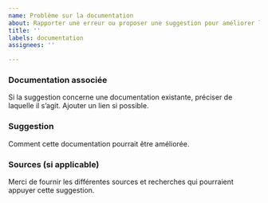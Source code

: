 ```yaml
---
name: Problème sur la documentation
about: Rapporter une erreur ou proposer une suggestion pour améliorer la documentation du DSFR.
title: ''
labels: documentation
assignees: ''

---
```


###  Documentation associée
Si la suggestion concerne une documentation existante, préciser de laquelle il s’agit. Ajouter un lien si possible.

###  Suggestion
Comment cette documentation pourrait être améliorée.

###  Sources (si applicable)
Merci de fournir les différentes sources et recherches qui pourraient appuyer cette suggestion.
